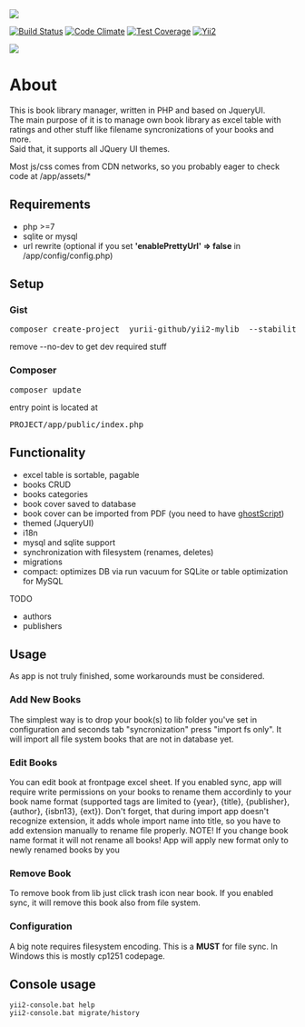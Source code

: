 
<img src="http://gregfranko.com/images/jqueryui.png"/> 

[![Build Status](https://travis-ci.org/yurii-github/yii2-mylib.svg?branch=master)](https://travis-ci.org/yurii-github/yii2-mylib) [![Code Climate](https://codeclimate.com/github/yurii-github/yii2-mylib/badges/gpa.svg)](https://codeclimate.com/github/yurii-github/yii2-mylib) [![Test Coverage](https://codeclimate.com/github/yurii-github/yii2-mylib/badges/coverage.svg)](https://codeclimate.com/github/yurii-github/yii2-mylib/coverage) [![Yii2](https://img.shields.io/badge/Powered_by-Yii_Framework-green.svg?style=flat)](http://www.yiiframework.com/)

<img src="https://s26.postimg.org/3rs1svuyv/index.png" />

# About

This is book library manager, written in PHP and based on JqueryUI.  
The main purpose of it is to manage own book library as excel table with ratings and other stuff like filename syncronizations of your books and more.  
Said that, it supports all JQuery UI themes.  

Most js/css comes from CDN networks, so you probably eager to check code at /app/assets/*

## Requirements

- php >=7
- sqlite or mysql
- url rewrite (optional if you set **'enablePrettyUrl' => false** in /app/config/config.php)

## Setup

### Gist

<pre>composer create-project  yurii-github/yii2-mylib  --stability=dev --no-dev</pre>
remove --no-dev to get dev required stuff

### Composer

<pre>composer update</pre>

entry point is located at
<pre>PROJECT/app/public/index.php</pre>


## Functionality

- excel table is sortable, pagable
- books CRUD
- books categories
- book cover saved to database
- book cover can be imported from PDF (you need to have [ghostScript](https://www.ghostscript.com/))
- themed (JqueryUI)
- i18n
- mysql and sqlite support
- synchronization with filesystem (renames, deletes)
- migrations
- compact: optimizes DB via run vacuum for SQLite or table optimization for MySQL
 

TODO

* authors
* publishers

## Usage

As app is not truly finished, some workarounds must be considered.

### Add New Books
The simplest way is to drop your book(s) to lib folder you've set in configuration and seconds tab "syncronization" press "import fs only". It will import all file system books that are not in database yet.

### Edit Books
You can edit book at frontpage excel sheet.
If you enabled sync, app will require write permissions on your books to rename them accordinly to your book name format (supported tags are limited to {year}, {title}, {publisher}, {author}, {isbn13}, {ext}). Don't forget, that during import app doesn't recognize extension, it adds whole import name into title, so you have to add extension manually to rename file properly.
NOTE! If you change book name format it will not rename all books! App will apply new format only to newly renamed books by you

### Remove Book
To remove book from lib just click trash icon near book.
If you enabled sync, it will remove this book also from file system.

### Configuration

A big note requires filesystem encoding. This is a **MUST** for file sync. In Windows this is mostly cp1251 codepage.


## Console usage

```yii2-console.bat help```  
```yii2-console.bat migrate/history```